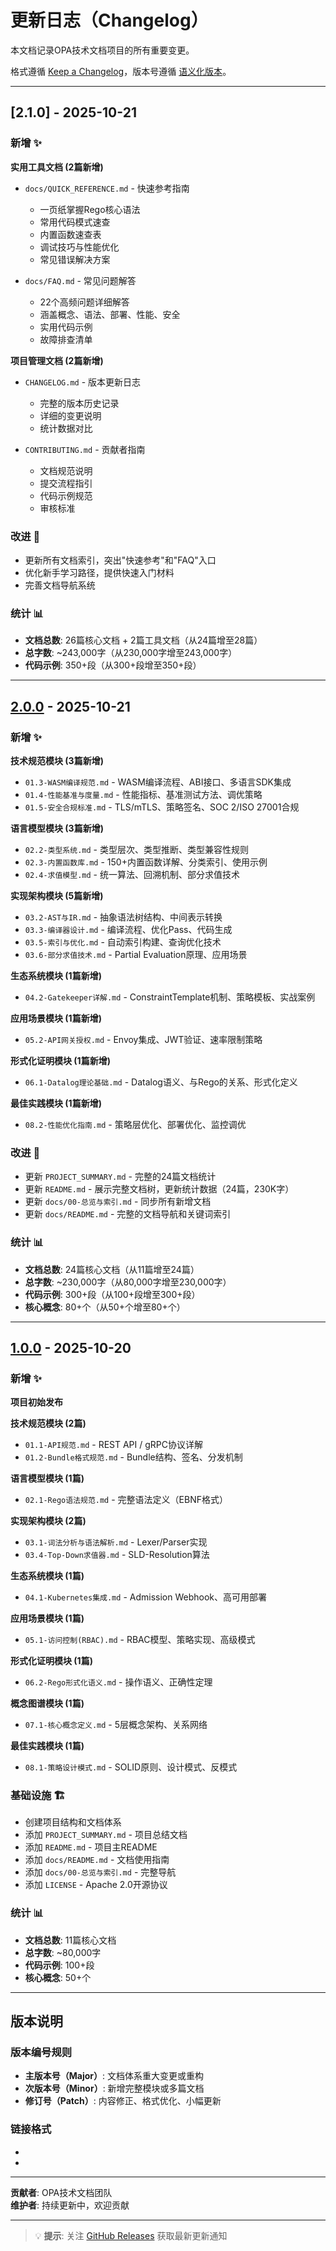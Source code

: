# 更新日志（Changelog）

本文档记录OPA技术文档项目的所有重要变更。

格式遵循 [Keep a Changelog](https://keepachangelog.com/zh-CN/1.0.0/)，版本号遵循 [语义化版本](https://semver.org/lang/zh-CN/)。

---

## [2.1.0] - 2025-10-21

### 新增 ✨

**实用工具文档 (2篇新增)**
- `docs/QUICK_REFERENCE.md` - 快速参考指南
  - 一页纸掌握Rego核心语法
  - 常用代码模式速查
  - 内置函数速查表
  - 调试技巧与性能优化
  - 常见错误解决方案
  
- `docs/FAQ.md` - 常见问题解答
  - 22个高频问题详细解答
  - 涵盖概念、语法、部署、性能、安全
  - 实用代码示例
  - 故障排查清单

**项目管理文档 (2篇新增)**
- `CHANGELOG.md` - 版本更新日志
  - 完整的版本历史记录
  - 详细的变更说明
  - 统计数据对比

- `CONTRIBUTING.md` - 贡献者指南
  - 文档规范说明
  - 提交流程指引
  - 代码示例规范
  - 审核标准

### 改进 🚀

- 更新所有文档索引，突出"快速参考"和"FAQ"入口
- 优化新手学习路径，提供快速入门材料
- 完善文档导航系统

### 统计 📊

- **文档总数**: 26篇核心文档 + 2篇工具文档（从24篇增至28篇）
- **总字数**: ~243,000字（从230,000字增至243,000字）
- **代码示例**: 350+段（从300+段增至350+段）

---

## [2.0.0] - 2025-10-21

### 新增 ✨

**技术规范模块 (3篇新增)**
- `01.3-WASM编译规范.md` - WASM编译流程、ABI接口、多语言SDK集成
- `01.4-性能基准与度量.md` - 性能指标、基准测试方法、调优策略
- `01.5-安全合规标准.md` - TLS/mTLS、策略签名、SOC 2/ISO 27001合规

**语言模型模块 (3篇新增)**
- `02.2-类型系统.md` - 类型层次、类型推断、类型兼容性规则
- `02.3-内置函数库.md` - 150+内置函数详解、分类索引、使用示例
- `02.4-求值模型.md` - 统一算法、回溯机制、部分求值技术

**实现架构模块 (5篇新增)**
- `03.2-AST与IR.md` - 抽象语法树结构、中间表示转换
- `03.3-编译器设计.md` - 编译流程、优化Pass、代码生成
- `03.5-索引与优化.md` - 自动索引构建、查询优化技术
- `03.6-部分求值技术.md` - Partial Evaluation原理、应用场景

**生态系统模块 (1篇新增)**
- `04.2-Gatekeeper详解.md` - ConstraintTemplate机制、策略模板、实战案例

**应用场景模块 (1篇新增)**
- `05.2-API网关授权.md` - Envoy集成、JWT验证、速率限制策略

**形式化证明模块 (1篇新增)**
- `06.1-Datalog理论基础.md` - Datalog语义、与Rego的关系、形式化定义

**最佳实践模块 (1篇新增)**
- `08.2-性能优化指南.md` - 策略层优化、部署优化、监控调优

### 改进 🚀

- 更新 `PROJECT_SUMMARY.md` - 完整的24篇文档统计
- 更新 `README.md` - 展示完整文档树，更新统计数据（24篇，230K字）
- 更新 `docs/00-总览与索引.md` - 同步所有新增文档
- 更新 `docs/README.md` - 完整的文档导航和关键词索引

### 统计 📊

- **文档总数**: 24篇核心文档（从11篇增至24篇）
- **总字数**: ~230,000字（从80,000字增至230,000字）
- **代码示例**: 300+段（从100+段增至300+段）
- **核心概念**: 80+个（从50+个增至80+个）

---

## [1.0.0] - 2025-10-20

### 新增 ✨

**项目初始发布**

**技术规范模块 (2篇)**
- `01.1-API规范.md` - REST API / gRPC协议详解
- `01.2-Bundle格式规范.md` - Bundle结构、签名、分发机制

**语言模型模块 (1篇)**
- `02.1-Rego语法规范.md` - 完整语法定义（EBNF格式）

**实现架构模块 (2篇)**
- `03.1-词法分析与语法解析.md` - Lexer/Parser实现
- `03.4-Top-Down求值器.md` - SLD-Resolution算法

**生态系统模块 (1篇)**
- `04.1-Kubernetes集成.md` - Admission Webhook、高可用部署

**应用场景模块 (1篇)**
- `05.1-访问控制(RBAC).md` - RBAC模型、策略实现、高级模式

**形式化证明模块 (1篇)**
- `06.2-Rego形式化语义.md` - 操作语义、正确性定理

**概念图谱模块 (1篇)**
- `07.1-核心概念定义.md` - 5层概念架构、关系网络

**最佳实践模块 (1篇)**
- `08.1-策略设计模式.md` - SOLID原则、设计模式、反模式

### 基础设施 🏗️

- 创建项目结构和文档体系
- 添加 `PROJECT_SUMMARY.md` - 项目总结文档
- 添加 `README.md` - 项目主README
- 添加 `docs/README.md` - 文档使用指南
- 添加 `docs/00-总览与索引.md` - 完整导航
- 添加 `LICENSE` - Apache 2.0开源协议

### 统计 📊

- **文档总数**: 11篇核心文档
- **总字数**: ~80,000字
- **代码示例**: 100+段
- **核心概念**: 50+个

---

## 版本说明

### 版本编号规则

- **主版本号（Major）**: 文档体系重大变更或重构
- **次版本号（Minor）**: 新增完整模块或多篇文档
- **修订号（Patch）**: 内容修正、格式优化、小幅更新

### 链接格式

- [2.0.0]: https://github.com/your-repo/opa/releases/tag/v2.0.0
- [1.0.0]: https://github.com/your-repo/opa/releases/tag/v1.0.0

---

**贡献者**: OPA技术文档团队  
**维护者**: 持续更新中，欢迎贡献

---

> 💡 **提示**: 关注 [GitHub Releases](https://github.com/your-repo/opa/releases) 获取最新更新通知

